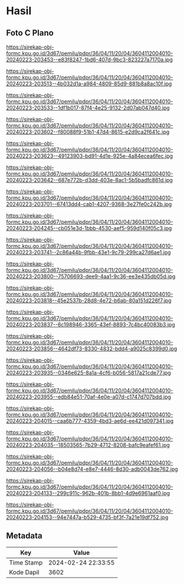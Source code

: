 # Hasil

## Foto C Plano

https://sirekap-obj-formc.kpu.go.id/3d67/pemilu/pdpr/36/04/11/20/04/3604112004010-20240223-203453--e83f8247-1bd6-407d-9bc3-823227a7170a.jpg

https://sirekap-obj-formc.kpu.go.id/3d67/pemilu/pdpr/36/04/11/20/04/3604112004010-20240223-203513--4b032d1a-a984-4809-85d9-881b8a8ac10f.jpg

https://sirekap-obj-formc.kpu.go.id/3d67/pemilu/pdpr/36/04/11/20/04/3604112004010-20240223-203533--1df1b017-87f4-4e25-9132-2d07ab047d40.jpg

https://sirekap-obj-formc.kpu.go.id/3d67/pemilu/pdpr/36/04/11/20/04/3604112004010-20240223-203602--f80088f9-51b1-47d4-8615-e2d9ca2f641c.jpg

https://sirekap-obj-formc.kpu.go.id/3d67/pemilu/pdpr/36/04/11/20/04/3604112004010-20240223-203623--49123903-bd91-4d1e-925e-4a84ecea6fec.jpg

https://sirekap-obj-formc.kpu.go.id/3d67/pemilu/pdpr/36/04/11/20/04/3604112004010-20240223-203642--687e772b-d3dd-403e-8ac1-5b5badfc861d.jpg

https://sirekap-obj-formc.kpu.go.id/3d67/pemilu/pdpr/36/04/11/20/04/3604112004010-20240223-203701--67413dd4-cab1-4207-9368-3e27fe0c242b.jpg

https://sirekap-obj-formc.kpu.go.id/3d67/pemilu/pdpr/36/04/11/20/04/3604112004010-20240223-204245--cb051e3d-1bbb-4530-aef5-959d140f05c3.jpg

https://sirekap-obj-formc.kpu.go.id/3d67/pemilu/pdpr/36/04/11/20/04/3604112004010-20240223-203741--2c86a44b-9fbb-43e1-9c79-299ca27d6ae1.jpg

https://sirekap-obj-formc.kpu.go.id/3d67/pemilu/pdpr/36/04/11/20/04/3604112004010-20240223-203800--75706693-dee9-4aa1-9c36-ee3e435db05d.jpg

https://sirekap-obj-formc.kpu.go.id/3d67/pemilu/pdpr/36/04/11/20/04/3604112004010-20240223-203818--45e2537b-28d8-4e72-b6ab-80a151d226f7.jpg

https://sirekap-obj-formc.kpu.go.id/3d67/pemilu/pdpr/36/04/11/20/04/3604112004010-20240223-203837--6c198946-3365-43ef-8893-7c4bc40083b3.jpg

https://sirekap-obj-formc.kpu.go.id/3d67/pemilu/pdpr/36/04/11/20/04/3604112004010-20240223-203856--4642df73-8330-4832-bdd4-a9025c8399d0.jpg

https://sirekap-obj-formc.kpu.go.id/3d67/pemilu/pdpr/36/04/11/20/04/3604112004010-20240223-203935--0346e625-8a1a-4cf6-b056-5817a21cde77.jpg

https://sirekap-obj-formc.kpu.go.id/3d67/pemilu/pdpr/36/04/11/20/04/3604112004010-20240223-203955--edb84e51-70af-4e0e-a07d-c1747d707bdd.jpg

https://sirekap-obj-formc.kpu.go.id/3d67/pemilu/pdpr/36/04/11/20/04/3604112004010-20240223-204015--caa6b777-4359-4bd3-ae6d-ee421d097341.jpg

https://sirekap-obj-formc.kpu.go.id/3d67/pemilu/pdpr/36/04/11/20/04/3604112004010-20240223-204035--18503565-7b29-4712-8208-bafc9eafef61.jpg

https://sirekap-obj-formc.kpu.go.id/3d67/pemilu/pdpr/36/04/11/20/04/3604112004010-20240223-204056--b04e8d74-e8e7-4446-8d30-adb0043de762.jpg

https://sirekap-obj-formc.kpu.go.id/3d67/pemilu/pdpr/36/04/11/20/04/3604112004010-20240223-204133--299c911c-962b-401b-8bb1-4d9e6961aaf0.jpg

https://sirekap-obj-formc.kpu.go.id/3d67/pemilu/pdpr/36/04/11/20/04/3604112004010-20240223-204153--94e7447a-b529-4735-bf3f-7a21e19df752.jpg


## Metadata

| Key        | Value               |
| ---------- | ------------------- |
| Time Stamp | 2024-02-24 22:33:55 |
| Kode Dapil | 3602                |




